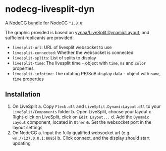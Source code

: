 # nodecg-livesplit-dyn

A [NodeCG](http://github.com/nodecg/nodecg) bundle for NodeCG `^1.8.0`.

The graphic provided is based on [yynaa/LiveSplit.DynamicLayout](https://github.com/yynaa/LiveSplit.DynamicLayout), and sufficient replicants are provided:

- `livesplit-url`: URL of livesplit websocket to use
- `livesplit-connected`: Whether the websocket is connected
- `livesplit-splits`: List of splits to display
- `livesplit-time`: The livesplit time - object with `time`, `ms` and `color` properties
- `livesplit-infotime`: The rotating PB/SoB display data - object with `name`, `time` properties

## Installation
1. On LiveSplit
    a. Copy `Fleck.dll` and `LiveSplit.DynamicLayout.dll` to your `LiveSplit/Components` folder
    b. Open LiveSplit, choose your layout
    c. Right-click on LiveSplit, click on `Edit Layout...`
    d. Add the `Dynamic Layout` component, located in `Other`
    e. Set the websocket port in the layout settings
2. On NodeCG
    a. Input the fully qualified websocket url (e.g. `ws://127.0.0.1:8085`)
    b. Click connect, and the display should start updating
